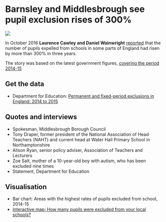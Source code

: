 # Barnsley and Middlesbrough see pupil exclusion rises of 300%

![](https://ichef.bbci.co.uk/news/624/cpsprodpb/0F7F/production/_91176930_dashboard1.png)

In October 2016 **Laurence Cawley and Daniel Wainwright** [reported](https://www.bbc.co.uk/news/uk-england-37340042) that the number of pupils expelled from schools in some parts of England had risen by more than 300% in three years.

The story was based on the latest government figures, [covering the period 2014-15](https://www.gov.uk/government/statistics/permanent-and-fixed-period-exclusions-in-england-2014-to-2015)

## Get the data

* Department for Education: [Permanent and fixed-period exclusions in England: 2014 to 2015](https://www.gov.uk/government/statistics/permanent-and-fixed-period-exclusions-in-england-2014-to-2015)

## Quotes and interviews

* Spokesman, Middlesbrough Borough Council
* Tony Draper, former president of the National Association of Head Teachers (NAHT) and current head at Water Hall Primary School in Northamptonshire
* Alison Ryan, senior policy adviser, Association of Teachers and Lecturers
* Zoe Salt, mother of a 10-year-old boy with autism, who has been excluded nine times
* Statement, Department for Education

## Visualisation

* Bar chart: Areas with the highest rates of pupils excluded from school, 2014-15
* [Interactive map: How many pupils were excluded from your local schools?](https://public.tableau.com/profile/daniel.wainwright4535#!/vizhome/Schoolexclusions/Dashboard1)
